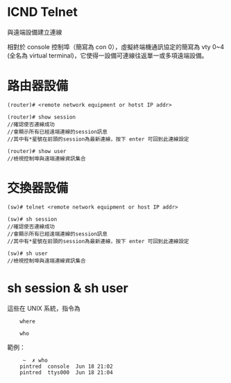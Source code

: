 # ICND Telnet
與遠端設備建立連線

相對於 console 控制埠（簡寫為 con 0），虛擬終端機通訊協定的簡寫為 vty 0~4 (全名為 virtual terminal)，它使得一設備可連線往返單一或多項遠端設備。

# 路由器設備

    (router)# <remote network equipment or hotst IP addr>
    
    (router)# show session
    //確認使否連線成功
    //會顯示所有已經遠端連線的session訊息
    //其中有*星號在前頭的session為最新連線，按下 enter 可回到此連線設定
    
    (router)# show user
    //檢視控制埠與遠端連線資訊集合

# 交換器設備

    (sw)# telnet <remote network equipment or host IP addr>
    
    (sw)# sh session
    //確認使否連線成功
    //會顯示所有已經遠端連線的session訊息
    //其中有*星號在前頭的session為最新連線，按下 enter 可回到此連線設定
    
    (sw)# sh user
    //檢視控制埠與遠端連線資訊集合
    
# sh session & sh user

這些在 UNIX 系統，指令為


        where

        who
        
        
範例：

         ~  ✗ who
        pintred  console  Jun 18 21:02 
        pintred  ttys000  Jun 18 21:04 

